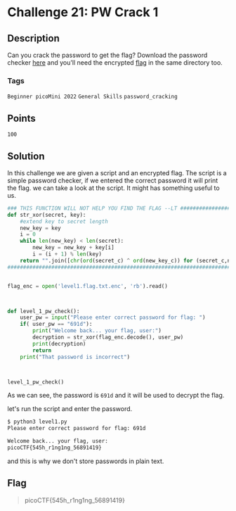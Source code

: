 # Challenge 21: PW Crack 1

## Description

Can you crack the password to get the flag? Download the password checker [here](https://artifacts.picoctf.net/c/51/level1.py) and you'll need the encrypted [flag](https://artifacts.picoctf.net/c/51/level1.flag.txt.enc) in the same directory too.

### Tags

`Beginner picoMini 2022` `General Skills` `password_cracking`

## Points

`100`

## Solution

In this challenge we are given a script and an encrypted flag. The script is a simple password checker, if we entered the correct password it will print the flag. we can take a look at the script. It might has something useful to us.

```python
### THIS FUNCTION WILL NOT HELP YOU FIND THE FLAG --LT ########################
def str_xor(secret, key):
    #extend key to secret length
    new_key = key
    i = 0
    while len(new_key) < len(secret):
        new_key = new_key + key[i]
        i = (i + 1) % len(key)        
    return "".join([chr(ord(secret_c) ^ ord(new_key_c)) for (secret_c,new_key_c) in zip(secret,new_key)])
###############################################################################


flag_enc = open('level1.flag.txt.enc', 'rb').read()



def level_1_pw_check():
    user_pw = input("Please enter correct password for flag: ")
    if( user_pw == "691d"):
        print("Welcome back... your flag, user:")
        decryption = str_xor(flag_enc.decode(), user_pw)
        print(decryption)
        return
    print("That password is incorrect")



level_1_pw_check()
```

As we can see, the password is `691d` and it will be used to decrypt the flag.

let's run the script and enter the password.

```bash
$ python3 level1.py
Please enter correct password for flag: 691d

Welcome back... your flag, user:
picoCTF{545h_r1ng1ng_56891419}
```

and this is why we don't store passwords in plain text.

## Flag

> picoCTF{545h_r1ng1ng_56891419}
